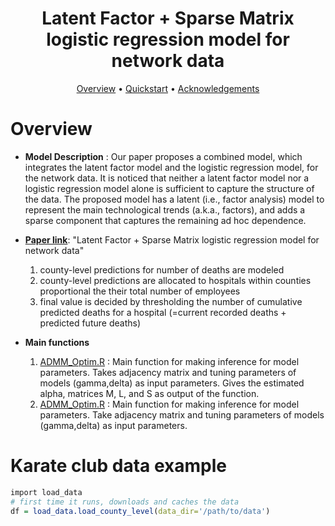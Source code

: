 <h1 align="center"> Latent Factor + Sparse Matrix logistic regression model for network data </h1>

<p align="center">
  <a href="#overview">Overview</a> •
  <a href="#quickstart-with-the-data--models">Quickstart</a> •
  <a href="#acknowledgements">Acknowledgements</a> 
</p>

# Overview

- **Model Description** : Our paper proposes a combined model, which integrates the latent factor model and the logistic regression model, for the network data. It is noticed that neither a latent factor model nor a logistic regression model alone is sufficient to capture the structure of the data. The proposed model has a latent (i.e., factor analysis) model to represent the main technological trends (a.k.a., factors), and adds a sparse component that captures the remaining ad hoc dependence.

- **[Paper link](https://arxiv.org/abs/1912.00524)**: "Latent Factor + Sparse Matrix logistic regression model for network data"

    1. county-level predictions for number of deaths are modeled
    2. county-level predictions are allocated to hospitals within counties proportional the their total number of employees
    3. final value is decided by thresholding the number of cumulative predicted deaths for a hospital (=current recorded deaths + predicted future deaths)

- **Main functions**
    1. [ADMM_Optim.R](https://github.com/namjoonsuh/Citation-Network/blob/master/Codes%20%26%20Data/Codes/ADMM_Optim.R) : Main function for making inference for model parameters. Takes adjacency matrix and tuning parameters of models (gamma,delta) as input parameters. Gives the estimated alpha, matrices M, L, and S as output of the function. 
    2. [ADMM_Optim.R](https://github.com/namjoonsuh/Citation-Network/blob/master/Codes%20%26%20Data/Codes/ADMM_Optim.R) : Main function for making inference for model parameters. Take adjacency matrix and tuning parameters of models (gamma,delta) as input parameters. 

# Karate club data example

```R
import load_data
# first time it runs, downloads and caches the data
df = load_data.load_county_level(data_dir='/path/to/data') 
```
